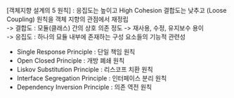 [객체지향 설계의 5 원칙]
: 응집도는 높이고 High Cohesion 결합도는 낮추고 (Loose Coupling) 원칙을 객체 지향의 관점에서 재정립 <br>
-> 결합도 : 모듈(클래스) 간의 상호 의존 정도 -> 재사용, 수정, 유지보수 용이 <br>
-> 응집도 : 하나의 묘듈 내부에 존재하는 구성 요소들의 기능적 관련성 <br>

* Single Response Principle : 단일 책임 원칙
* Open Closed Principle : 개방 폐쇄 원칙
* Liskov Substitution Principle : 리스코프 치환 원칙
* Interface Segregation Principle : 인터페이스 분리 원칙
* Dependency Inversion Principle : 의존 역전 원칙
